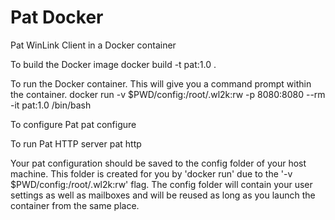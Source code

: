 # Pat Docker
Pat WinLink Client in a Docker container

To build the Docker image
docker build -t pat:1.0 .

To run the Docker container. This will give you a command prompt within the container.
docker run -v $PWD/config:/root/.wl2k:rw -p 8080:8080 --rm -it pat:1.0 /bin/bash

To configure Pat
pat configure

To run Pat HTTP server
pat http

Your pat configuration should be saved to the config folder of your host machine. This
folder is created for you by 'docker run' due to the '-v $PWD/config:/root/.wl2k:rw'
flag. The config folder will contain your user settings as well as mailboxes and will
be reused as long as you launch the container from the same place.
